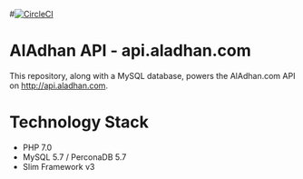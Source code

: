 #[![CircleCI](https://circleci.com/bb/meezaanuddin/aladhan-api.svg?style=shield&circle-token=3913799f27b0445c11f335cf2005c6a2dfc41232)](https://circleci.com/bb/meezaanuddin/aladhan-api)

# AlAdhan API - api.aladhan.com

This repository, along with a MySQL database, powers the AlAdhan.com API on http://api.aladhan.com.

# Technology Stack
* PHP 7.0
* MySQL 5.7 / PerconaDB 5.7
* Slim Framework v3

